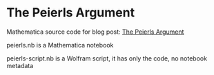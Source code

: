 # The Peierls Argument
Mathematica source code for blog post: [The Peierls Argument][1]

peierls.nb is a Mathematica notebook

peierls-script.nb is a Wolfram script, it has only the code, no notebook metadata

[1]: https://renormalwords.wordpress.com/2017/04/20/the-peierls-argument/
